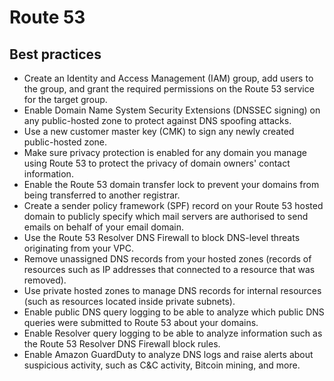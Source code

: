 # Route 53

## Best practices

* Create an Identity and Access Management (IAM) group, add users to the group, and grant the required permissions on the Route 53 service for the target group.
* Enable Domain Name System Security Extensions (DNSSEC signing) on any public-hosted zone to protect against DNS spoofing attacks.
* Use a new customer master key (CMK) to sign any newly created public-hosted zone.
* Make sure privacy protection is enabled for any domain you manage using Route 53 to protect the privacy of domain owners' contact information.
* Enable the Route 53 domain transfer lock to prevent your domains from being transferred to another registrar.
* Create a sender policy framework (SPF) record on your Route 53 hosted domain to publicly specify which mail servers are authorised to send emails on behalf of your email domain.
* Use the Route 53 Resolver DNS Firewall to block DNS-level threats originating from your VPC.
* Remove unassigned DNS records from your hosted zones (records of resources such as IP addresses that connected to a resource that was removed).
* Use private hosted zones to manage DNS records for internal resources (such as resources located inside private subnets).
* Enable public DNS query logging to be able to analyze which public DNS queries were submitted to Route 53 about your domains.
* Enable Resolver query logging to be able to analyze information such as the Route 53 Resolver DNS Firewall block rules.
* Enable Amazon GuardDuty to analyze DNS logs and raise alerts about suspicious activity, such as C&C activity, Bitcoin mining, and more.